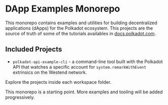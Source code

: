 # DApp Examples Monorepo

This monorepo contains examples and utilities for building decentralized applications (dApps) for the Polkadot ecosystem. This projects are the source of truth of some of the tutorials availables in [docs.polkadot.com](docs.polkadot.com).

## Included Projects

- `polkadot-api-example-cli` - a command-line tool built with the Polkadot API that watches a specific account for `system.remarkWithEvent` extrinsics on the Westend network.

Explore the projects inside each workspace folder.

This monorepo is a starting point. More examples and tooling will be added progressively.